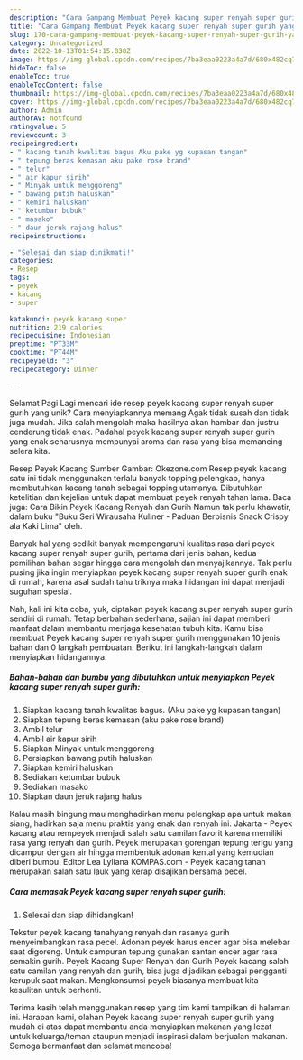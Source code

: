 ```yaml
---
description: "Cara Gampang Membuat Peyek kacang super renyah super gurih yang Lezat Sekali, Mantap"
title: "Cara Gampang Membuat Peyek kacang super renyah super gurih yang Lezat Sekali, Mantap"
slug: 170-cara-gampang-membuat-peyek-kacang-super-renyah-super-gurih-yang-lezat-sekali-mantap
category: Uncategorized
date: 2022-10-13T01:54:15.838Z
image: https://img-global.cpcdn.com/recipes/7ba3eaa0223a4a7d/680x482cq70/peyek-kacang-super-renyah-super-gurih-foto-resep-utama.jpg
hideToc: false
enableToc: true
enableTocContent: false
thumbnail: https://img-global.cpcdn.com/recipes/7ba3eaa0223a4a7d/680x482cq70/peyek-kacang-super-renyah-super-gurih-foto-resep-utama.jpg
cover: https://img-global.cpcdn.com/recipes/7ba3eaa0223a4a7d/680x482cq70/peyek-kacang-super-renyah-super-gurih-foto-resep-utama.jpg
author: Admin
authorAv: notfound
ratingvalue: 5
reviewcount: 3
recipeingredient:
- " kacang tanah kwalitas bagus Aku pake yg kupasan tangan"
- " tepung beras kemasan aku pake rose brand"
- " telur"
- " air kapur sirih"
- " Minyak untuk menggoreng"
- " bawang putih haluskan"
- " kemiri haluskan"
- " ketumbar bubuk"
- " masako"
- " daun jeruk rajang halus"
recipeinstructions:

- "Selesai dan siap dinikmati!"
categories:
- Resep
tags:
- peyek
- kacang
- super

katakunci: peyek kacang super 
nutrition: 219 calories
recipecuisine: Indonesian
preptime: "PT33M"
cooktime: "PT44M"
recipeyield: "3"
recipecategory: Dinner

---
```



Selamat Pagi Lagi mencari ide resep peyek kacang super renyah super gurih yang unik? Cara menyiapkannya memang Agak tidak susah dan tidak juga mudah. Jika salah mengolah maka hasilnya akan hambar dan justru cenderung tidak enak. Padahal peyek kacang super renyah super gurih yang enak seharusnya mempunyai aroma dan rasa yang bisa memancing selera kita.


Resep Peyek Kacang Sumber Gambar: Okezone.com Resep peyek kacang satu ini tidak menggunakan terlalu banyak topping pelengkap, hanya membutuhkan kacang tanah sebagai topping utamanya. Dibutuhkan ketelitian dan kejelian untuk dapat membuat peyek renyah tahan lama. Baca juga: Cara Bikin Peyek Kacang Renyah dan Gurih Namun tak perlu khawatir, dalam buku &#34;Buku Seri Wirausaha Kuliner - Paduan Berbisnis Snack Crispy ala Kaki Lima&#34; oleh.

Banyak hal yang sedikit banyak mempengaruhi kualitas rasa dari peyek kacang super renyah super gurih, pertama dari jenis bahan, kedua pemilihan bahan segar hingga cara mengolah dan menyajikannya. Tak perlu pusing jika ingin menyiapkan peyek kacang super renyah super gurih enak di rumah, karena asal sudah tahu triknya maka hidangan ini dapat menjadi suguhan spesial.


Nah, kali ini kita coba, yuk, ciptakan peyek kacang super renyah super gurih sendiri di rumah. Tetap berbahan sederhana, sajian ini dapat memberi manfaat dalam membantu menjaga kesehatan tubuh kita. Kamu bisa membuat Peyek kacang super renyah super gurih menggunakan 10 jenis bahan dan 0 langkah pembuatan. Berikut ini langkah-langkah dalam menyiapkan hidangannya.

<!--inarticleads1-->

##### Bahan-bahan dan bumbu yang dibutuhkan untuk menyiapkan Peyek kacang super renyah super gurih:

1. Siapkan  kacang tanah kwalitas bagus. (Aku pake yg kupasan tangan)
1. Siapkan  tepung beras kemasan (aku pake rose brand)
1. Ambil  telur
1. Ambil  air kapur sirih
1. Siapkan  Minyak untuk menggoreng
1. Persiapkan  bawang putih haluskan
1. Siapkan  kemiri haluskan
1. Sediakan  ketumbar bubuk
1. Sediakan  masako
1. Siapkan  daun jeruk rajang halus


Kalau masih bingung mau menghadirkan menu pelengkap apa untuk makan siang, hadirkan saja menu praktis yang enak dan renyah ini. Jakarta - Peyek kacang atau rempeyek menjadi salah satu camilan favorit karena memiliki rasa yang renyah dan gurih. Peyek merupakan gorengan tepung terigu yang dicampur dengan air hingga membentuk adonan kental yang kemudian diberi bumbu. Editor Lea Lyliana KOMPAS.com - Peyek kacang tanah merupakan salah satu lauk yang kerap disajikan bersama pecel. 

<!--inarticleads2-->

##### Cara memasak Peyek kacang super renyah super gurih:


1. Selesai dan siap dihidangkan!

Tekstur peyek kacang tanahyang renyah dan rasanya gurih menyeimbangkan rasa pecel. Adonan peyek harus encer agar bisa melebar saat digoreng. Untuk campuran tepung gunakan santan encer agar rasa semakin gurih. Peyek Kacang Super Renyah dan Gurih Peyek kacang salah satu camilan yang renyah dan gurih, bisa juga dijadikan sebagai pengganti kerupuk saat makan. Mengkonsumsi peyek biasanya membuat kita kesulitan untuk berhenti. 

Terima kasih telah menggunakan resep yang tim kami tampilkan di halaman ini. Harapan kami, olahan Peyek kacang super renyah super gurih yang mudah di atas dapat membantu anda menyiapkan makanan yang lezat untuk keluarga/teman ataupun menjadi inspirasi dalam berjualan makanan. Semoga bermanfaat dan selamat mencoba!
